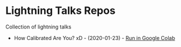 # Lightning Talks Repos

Collection of lightning talks

- How Calibrated Are You? xD - (2020-01-23) - [Run in Google Colab](https://colab.research.google.com/github/thomasjpfan/lightning-talks/blob/master/2020_01_23_how_calibrated_are_you/notebook.ipynb>)
